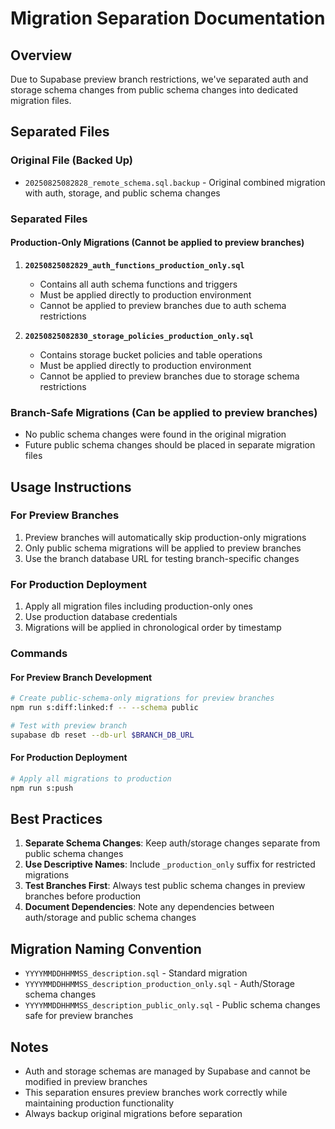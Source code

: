 # Migration Separation Documentation

## Overview
Due to Supabase preview branch restrictions, we've separated auth and storage schema changes from public schema changes into dedicated migration files.

## Separated Files

### Original File (Backed Up)
- `20250825082828_remote_schema.sql.backup` - Original combined migration with auth, storage, and public schema changes

### Separated Files

#### Production-Only Migrations (Cannot be applied to preview branches)
1. **`20250825082829_auth_functions_production_only.sql`**
   - Contains all auth schema functions and triggers
   - Must be applied directly to production environment
   - Cannot be applied to preview branches due to auth schema restrictions

2. **`20250825082830_storage_policies_production_only.sql`**
   - Contains storage bucket policies and table operations
   - Must be applied directly to production environment
   - Cannot be applied to preview branches due to storage schema restrictions

### Branch-Safe Migrations (Can be applied to preview branches)
- No public schema changes were found in the original migration
- Future public schema changes should be placed in separate migration files

## Usage Instructions

### For Preview Branches
1. Preview branches will automatically skip production-only migrations
2. Only public schema migrations will be applied to preview branches
3. Use the branch database URL for testing branch-specific changes

### For Production Deployment
1. Apply all migration files including production-only ones
2. Use production database credentials
3. Migrations will be applied in chronological order by timestamp

### Commands

#### For Preview Branch Development
```bash
# Create public-schema-only migrations for preview branches
npm run s:diff:linked:f -- --schema public

# Test with preview branch
supabase db reset --db-url $BRANCH_DB_URL
```

#### For Production Deployment
```bash
# Apply all migrations to production
npm run s:push
```

## Best Practices

1. **Separate Schema Changes**: Keep auth/storage changes separate from public schema changes
2. **Use Descriptive Names**: Include `_production_only` suffix for restricted migrations
3. **Test Branches First**: Always test public schema changes in preview branches before production
4. **Document Dependencies**: Note any dependencies between auth/storage and public schema changes

## Migration Naming Convention
- `YYYYMMDDHHMMSS_description.sql` - Standard migration
- `YYYYMMDDHHMMSS_description_production_only.sql` - Auth/Storage schema changes
- `YYYYMMDDHHMMSS_description_public_only.sql` - Public schema changes safe for preview branches

## Notes
- Auth and storage schemas are managed by Supabase and cannot be modified in preview branches
- This separation ensures preview branches work correctly while maintaining production functionality
- Always backup original migrations before separation
